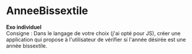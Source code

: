 # AnneeBissextile
<b>Exo individuel</b>
<br/>
Consigne : 
Dans le langage de votre choix (j'ai opté pour JS), créer une application qui propose à l'utilisateur de vérifier si l'année désirée est une année bissextile.
